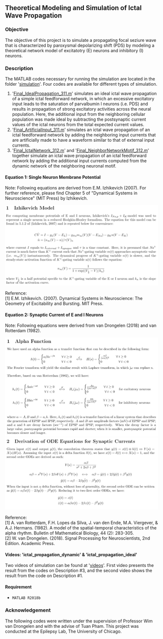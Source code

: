 ## Theoretical Modeling and Simulation of Ictal Wave Propagation
### Objective
The objective of this project is to simulate a propagating focal seziure wave that is characterized by paroxysmal depolarizing shift (PDS) by modeling a theoretical network model of excitatotry (E) neurons and inhibitory (I) neurons.

### Description
The MATLAB codes necessary for running the simulation are located in the folder '[simulation](https://github.com/scho20/focal_seizure_propagation/blob/master/simulation)'. Four codes are available for different types of simulation. <br/>
1. '[Final_IdealPropagation_311.m](https://github.com/scho20/focal_seizure_propagation/blob/master/simulation/thesis_codes/Final_IdealPropagation_311.m)' simulates an ideal ictal wave propagation of a simple ictal feedforward network, in which an excessive excitatory input leads to the saturation of parvalbumin I neurons (i.e. PDS) and results in propagation of strong excitatory activities across the neural population. Here, the additional input from the neighboring cellular population was made ideal by subtracting the postsynaptic current values of the ictal neurons from the total expected current values. <br/>
2. '[Final_ArtificialInput_311.m](https://github.com/scho20/focal_seizure_propagation/blob/master/simulation/thesis_codes/Final_ArtificialInput_311.m)' simulates an ictal wave propagation of an ictal feedforward network by adding the neighboring input currents that are artificially made to have a waveform similar to that of external input currents. <br/>
3. '[Final_IctalNetwork_312.m](https://github.com/scho20/focal_seizure_propagation/blob/master/simulation/thesis_codes/Final_IctalNetwork_312.m)' and '[Final_NeighborNetworkMotif_312.m](https://github.com/scho20/focal_seizure_propagation/blob/master/simulation/thesis_codes/Final_NeighborNetworkMotif_312.m)' together simulate an ictal wave propagation of an ictal feedforward network by adding the additional input currents computed from the dynamic network of the neighboring neuronal motif.

#### Equation 1: Single Neuron Membrane Potential
Note: Following equations are derived from E.M. Izhikevich (2007). For further reference, please find Chapter 5 of "Dynamical Systems in Neuroscience" (MIT Press) by Izhikevich. <br/>

<img src="image/membrane_potential_eq_final.JPG" width="750">

Reference: <br/>
[1] E.M. Izhikevich. (2007). Dynamical Systems in Neuroscience: The Geometry of Excitability and Bursting. MIT Press.

#### Equation 2: Synaptic Current of E and I Neurons
Note: Following equations were derived from van Drongelen (2018) and van Rotterdam (1982). <br/>

<img src="image/synaptic_eq1.JPG" width="700">
<img src="image/synaptic_eq2.JPG" width="700">

Reference: <br/>
[1] A. van Rotterdam, F.H. Lopes da Silva, J. van den Ende, M.A. Viergever, & A.J. Hermans. (1982). A model of the spatial-temporal characteristics of the alpha rhythm. Bulletin of Mathematical Biology, 44 (2): 283-305. <br/>
[2] W. van Drongelen. (2018). Signal Processing for Neuroscientists, 2nd Edition. Academic Press.


#### Videos: 'ictal_propagation_dynamic' & 'ictal_propagation_ideal'
Two videos of simulation can be found at '[videos](https://github.com/scho20/focal_seizure_propagation/blob/master/simulation/videos)'. First video presents the result from the codes on Description #3, and the second video shows the result from the code on Description #1.

#### Requirement
+ `MATLAB R2018b`

### Acknowledgement
The following codes were written under the supervision of Professor Wim van Drongelen and with the advise of Tuan Pham. This project was conducted at the Epilepsy Lab, The University of Chicago.
